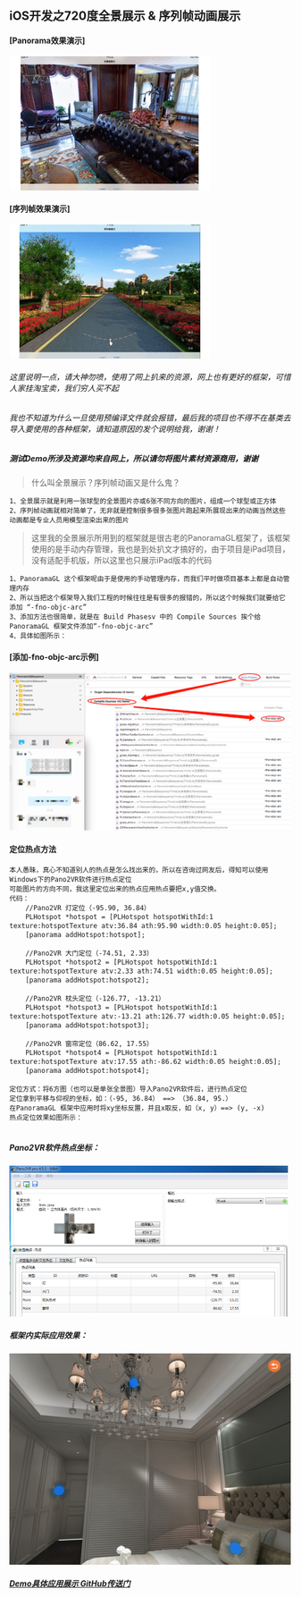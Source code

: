 ## iOS开发之720度全景展示 & 序列帧动画展示

#### [Panorama效果演示]

![](./全景图.gif)

#### [序列帧效果演示]

![](./序列帧.gif)
###### 这里说明一点，请大神勿喷，使用了网上扒来的资源，网上也有更好的框架，可惜人家挂淘宝卖，我们穷人买不起
###### 我也不知道为什么一旦使用预编译文件就会报错，最后我的项目也不得不在基类去导入要使用的各种框架，请知道原因的发个说明给我，谢谢！
##### 测试Demo所涉及资源均来自网上，所以请勿将图片素材资源商用，谢谢
> 什么叫全景展示？序列帧动画又是什么鬼？

	1、全景展示就是利用一张球型的全景图片亦或6张不同方向的图片，组成一个球型或正方体
	2、序列帧动画就相对简单了，无非就是控制很多很多张图片跑起来所展现出来的动画当然这些动画都是专业人员用模型渲染出来的图片

> 这里我的全景展示所用到的框架就是很古老的PanoramaGL框架了，该框架使用的是手动内存管理，我也是到处扒文才搞好的，由于项目是iPad项目，没有适配手机版，所以这里也只展示iPad版本的代码
	
	1、PanoramaGL 这个框架呢由于是使用的手动管理内存，而我们平时做项目基本上都是自动管理内存
	2、所以当把这个框架导入我们工程的时候往往是有很多的报错的，所以这个时候我们就要给它添加 “-fno-objc-arc”
	3、添加方法也很简单，就是在 Build Phasesv 中的 Compile Sources 挨个给PanoramaGL 框架文件添加“-fno-objc-arc”
	4、具体如图所示：


#### [添加-fno-objc-arc示例]
![](./添加示例.png)

#### 定位热点方法
```
本人愚昧，真心不知道别人的热点是怎么找出来的，所以在咨询过网友后，得知可以使用Windows下的Pano2VR软件进行热点定位
可能图片的方向不同，我这里定位出来的热点应用热点要把x,y值交换。
代码：
    //Pano2VR 灯定位（-95.90, 36.84）
    PLHotspot *hotspot = [PLHotspot hotspotWithId:1 texture:hotspotTexture atv:36.84 ath:95.90 width:0.05 height:0.05];
    [panorama addHotspot:hotspot];

    //Pano2VR 大门定位（-74.51, 2.33）
    PLHotspot *hotspot2 = [PLHotspot hotspotWithId:1 texture:hotspotTexture atv:2.33 ath:74.51 width:0.05 height:0.05];
    [panorama addHotspot:hotspot2];

    //Pano2VR 枕头定位（-126.77, -13.21）
    PLHotspot *hotspot3 = [PLHotspot hotspotWithId:1 texture:hotspotTexture atv:-13.21 ath:126.77 width:0.05 height:0.05];
    [panorama addHotspot:hotspot3];
    
    //Pano2VR 窗帘定位（86.62, 17.55）
    PLHotspot *hotspot4 = [PLHotspot hotspotWithId:1 texture:hotspotTexture atv:17.55 ath:-86.62 width:0.05 height:0.05];
    [panorama addHotspot:hotspot4];

定位方式：将6方图（也可以是单张全景图）导入Pano2VR软件后，进行热点定位
定位拿到平移与仰视的坐标，如：（-95, 36.84） ==> （36.84, 95.）
在PanoramaGL 框架中应用时将xy坐标反置，并且x取反，如（x, y）==> (y, -x)
热点定位效果如图所示：
	
```
##### Pano2VR软件热点坐标：
![](./Pano2VR软件热点定位.png)

##### 框架内实际应用效果：
![](./定位热点.png)
	
##### [Demo具体应用展示 GitHub传送门](https://github.com/90candy/Panoramic-Sequence.git)


	
